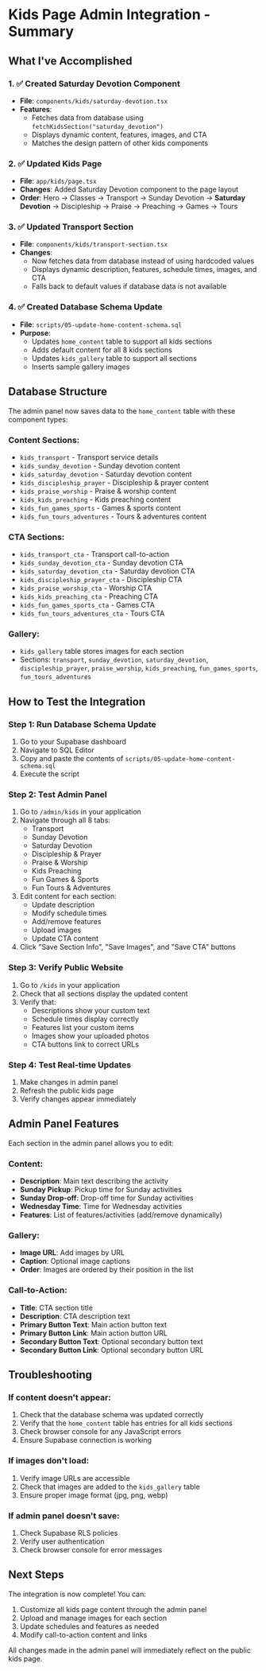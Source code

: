 # Kids Page Admin Integration - Summary

## What I've Accomplished

### 1. ✅ Created Saturday Devotion Component
- **File**: `components/kids/saturday-devotion.tsx`
- **Features**: 
  - Fetches data from database using `fetchKidsSection("saturday_devotion")`
  - Displays dynamic content, features, images, and CTA
  - Matches the design pattern of other kids components

### 2. ✅ Updated Kids Page
- **File**: `app/kids/page.tsx`
- **Changes**: Added Saturday Devotion component to the page layout
- **Order**: Hero → Classes → Transport → Sunday Devotion → **Saturday Devotion** → Discipleship → Praise → Preaching → Games → Tours

### 3. ✅ Updated Transport Section
- **File**: `components/kids/transport-section.tsx`
- **Changes**: 
  - Now fetches data from database instead of using hardcoded values
  - Displays dynamic description, features, schedule times, images, and CTA
  - Falls back to default values if database data is not available

### 4. ✅ Created Database Schema Update
- **File**: `scripts/05-update-home-content-schema.sql`
- **Purpose**: 
  - Updates `home_content` table to support all kids sections
  - Adds default content for all 8 kids sections
  - Updates `kids_gallery` table to support all sections
  - Inserts sample gallery images

## Database Structure

The admin panel now saves data to the `home_content` table with these component types:

### Content Sections:
- `kids_transport` - Transport service details
- `kids_sunday_devotion` - Sunday devotion content
- `kids_saturday_devotion` - Saturday devotion content
- `kids_discipleship_prayer` - Discipleship & prayer content
- `kids_praise_worship` - Praise & worship content
- `kids_kids_preaching` - Kids preaching content
- `kids_fun_games_sports` - Games & sports content
- `kids_fun_tours_adventures` - Tours & adventures content

### CTA Sections:
- `kids_transport_cta` - Transport call-to-action
- `kids_sunday_devotion_cta` - Sunday devotion CTA
- `kids_saturday_devotion_cta` - Saturday devotion CTA
- `kids_discipleship_prayer_cta` - Discipleship CTA
- `kids_praise_worship_cta` - Worship CTA
- `kids_kids_preaching_cta` - Preaching CTA
- `kids_fun_games_sports_cta` - Games CTA
- `kids_fun_tours_adventures_cta` - Tours CTA

### Gallery:
- `kids_gallery` table stores images for each section
- Sections: `transport`, `sunday_devotion`, `saturday_devotion`, `discipleship_prayer`, `praise_worship`, `kids_preaching`, `fun_games_sports`, `fun_tours_adventures`

## How to Test the Integration

### Step 1: Run Database Schema Update
1. Go to your Supabase dashboard
2. Navigate to SQL Editor
3. Copy and paste the contents of `scripts/05-update-home-content-schema.sql`
4. Execute the script

### Step 2: Test Admin Panel
1. Go to `/admin/kids` in your application
2. Navigate through all 8 tabs:
   - Transport
   - Sunday Devotion
   - Saturday Devotion
   - Discipleship & Prayer
   - Praise & Worship
   - Kids Preaching
   - Fun Games & Sports
   - Fun Tours & Adventures
3. Edit content for each section:
   - Update description
   - Modify schedule times
   - Add/remove features
   - Upload images
   - Update CTA content
4. Click "Save Section Info", "Save Images", and "Save CTA" buttons

### Step 3: Verify Public Website
1. Go to `/kids` in your application
2. Check that all sections display the updated content
3. Verify that:
   - Descriptions show your custom text
   - Schedule times display correctly
   - Features list your custom items
   - Images show your uploaded photos
   - CTA buttons link to correct URLs

### Step 4: Test Real-time Updates
1. Make changes in admin panel
2. Refresh the public kids page
3. Verify changes appear immediately

## Admin Panel Features

Each section in the admin panel allows you to edit:

### Content:
- **Description**: Main text describing the activity
- **Sunday Pickup**: Pickup time for Sunday activities
- **Sunday Drop-off**: Drop-off time for Sunday activities  
- **Wednesday Time**: Time for Wednesday activities
- **Features**: List of features/activities (add/remove dynamically)

### Gallery:
- **Image URL**: Add images by URL
- **Caption**: Optional image captions
- **Order**: Images are ordered by their position in the list

### Call-to-Action:
- **Title**: CTA section title
- **Description**: CTA description text
- **Primary Button Text**: Main action button text
- **Primary Button Link**: Main action button URL
- **Secondary Button Text**: Optional secondary button text
- **Secondary Button Link**: Optional secondary button URL

## Troubleshooting

### If content doesn't appear:
1. Check that the database schema was updated correctly
2. Verify that the `home_content` table has entries for all kids sections
3. Check browser console for any JavaScript errors
4. Ensure Supabase connection is working

### If images don't load:
1. Verify image URLs are accessible
2. Check that images are added to the `kids_gallery` table
3. Ensure proper image format (jpg, png, webp)

### If admin panel doesn't save:
1. Check Supabase RLS policies
2. Verify user authentication
3. Check browser console for error messages

## Next Steps

The integration is now complete! You can:
1. Customize all kids page content through the admin panel
2. Upload and manage images for each section
3. Update schedules and features as needed
4. Modify call-to-action content and links

All changes made in the admin panel will immediately reflect on the public kids page.
